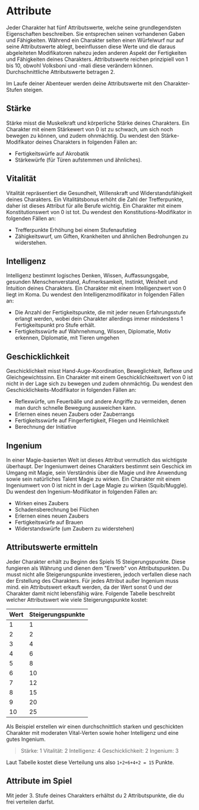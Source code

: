 # Attribute

Jeder Charakter hat fünf Attributswerte, welche seine grundlegendsten Eigenschaften beschreiben. Sie entsprechen seinen vorhandenen Gaben und Fähigkeiten. Während ein Charakter selten einen Würfelwurf nur auf seine Attributswerte ablegt, beeinflussen diese Werte und die daraus abgeleiteten Modifikatoren nahezu jeden anderen Aspekt der Fertigkeiten und Fähigkeiten deines Charakters. Attributswerte reichen prinzipiell von 1 bis 10, obwohl Volksboni und -mali diese verändern können. Durchschnittliche Attributswerte betragen 2.

Im Laufe deiner Abenteuer werden deine Attributswerte mit den Charakter-Stufen steigen.


## Stärke

Stärke misst die Muskelkraft und körperliche Stärke deines Charakters. Ein Charakter mit einem Stärkewert von 0 ist zu schwach, um sich noch bewegen zu können, und zudem ohnmächtig. 
Du wendest den Stärke-Modifikator deines Charakters in folgenden Fällen an:

* Fertigkeitswürfe auf Akrobatik
* Stärkewürfe (für Türen aufstemmen und ähnliches).


## Vitalität

Vitalität repräsentiert die Gesundheit, Willenskraft und Widerstandsfähigkeit deines Charakters. Ein Vitalitätsbonus erhöht die Zahl der Trefferpunkte, daher ist dieses Attribut für alle Berufe wichtig. Ein Charakter mit einem Konstitutionswert von 0 ist tot. 
Du wendest den Konstitutions-Modifikator in folgenden Fällen an:

* Trefferpunkte Erhöhung bei einem Stufenaufstieg
* Zähigkeitswurf, um Giften, Krankheiten und ähnlichen Bedrohungen zu widerstehen.


## Intelligenz

Intelligenz bestimmt logisches Denken, Wissen, Auffassungsgabe, gesunden Menschenverstand, Aufmerksamkeit, Instinkt, Weisheit und Intuition deines Charakters. Ein Charakter mit einem Intelligenzwert von 0 liegt im Koma.
Du wendest den Intelligenzmodifikator in folgenden Fällen an:

* Die Anzahl der Fertigkeitspunkte, die mit jeder neuen Erfahrungsstufe erlangt werden, wobei dein Charakter allerdings immer mindestens 1 Fertigkeitspunkt pro Stufe erhält.
* Fertigkeitsswürfe auf Wahrnehmung, Wissen, Diplomatie, Motiv erkennen, Diplomatie, mit Tieren umgehen


## Geschicklichkeit

Geschicklichkeit misst Hand-Auge-Koordination, Beweglichkeit, Reflexe und Gleichgewichtssinn. Ein Charakter mit einem Geschicklichkeitswert von 0 ist nicht in der Lage sich zu bewegen und zudem ohnmächtig. 
Du wendest den Geschicklichkeits-Modifikator in folgenden Fällen an:


* Reflexwürfe, um Feuerbälle und andere Angriffe zu vermeiden, denen man durch schnelle Bewegung ausweichen kann.
* Erlernen eines neuen Zaubers oder Zauberrangs
* Fertigkeitsswürfe auf Fingerfertigkeit, Fliegen und Heimlichkeit
* Berechnung der Initiative


## Ingenium

In einer Magie-basierten Welt ist dieses Attribut vermutlich das wichtigste überhaupt. Der Ingeniumwert deines Charakters bestimmt sein Geschick im Umgang mit Magie, sein Verständnis über die Magie und ihre Anwendung sowie sein natürliches Talent Magie zu wirken. Ein Charakter mit einem Ingeniumwert von 0 ist nicht in der Lage Magie zu wirken (Squib/Muggle).
Du wendest den Ingenium-Modifikator in folgenden Fällen an:

* Wirken eines Zaubers
* Schadensberechnung bei Flüchen
* Erlernen eines neuen Zaubers
* Fertigkeitswürfe auf Brauen 
* Widerstandswürfe (um Zaubern zu widerstehen)


## Attributswerte ermitteln

Jeder Charakter erhält zu Beginn des Spiels 15 Steigerungspunkte. Diese fungieren als Währung und dienen dem "Erwerb" von Attributspunkten. Du musst nicht alle Steigerungspunkte investieren, jedoch verfallen diese nach der Erstellung des Charakters. Für jedes Attribut außer Ingenium muss mind. ein Attributswert erkauft werden, da der Wert sonst 0 und der Charakter damit nicht lebensfähig wäre. Folgende Tabelle beschreibt welcher Attributswert wie viele Steigerungspunkte kostet:

| Wert | Steigerungspunkte |
| ---- | ----------------- |
| 1    | 1 |
| 2    | 2 |
| 3    | 4 |
| 4    | 6 |
| 5    | 8 |
| 6    | 10 |
| 7    | 12 |
| 8    | 15 |
| 9    | 20 |
| 10   | 25 |

Als Beispiel erstellen wir einen durchschnittlich starken und geschickten Charakter mit moderaten Vital-Verten sowie hoher Intelligenz und eine gutes Ingenium.


> Stärke: 1
> Vitalität: 2
> Intelligenz: 4
> Geschicklichkeit: 2
> Ingenium: 3

Laut Tabelle kostet diese Verteilung uns also `1+2+6+4+2 = 15` Punkte.



## Attribute im Spiel

Mit jeder 3. Stufe deines Charakters erhältst du 2 Attributspunkte, die du frei verteilen darfst.